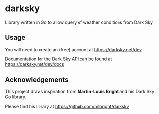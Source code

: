# darksky
Library written in Go to allow query of weather conditions from Dark Sky

## Usage ##

You will need to create an (free) account at https://darksky.net/dev

Documentation for the Dark Sky API can be found at https://darksky.net/dev/docs

## Acknowledgements ##

This project draws inspiration from <b>Martin-Louis Bright</b> and his Dark Sky Go library.

Please find his library at https://github.com/mlbright/darksky
